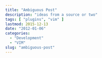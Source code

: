 ```yaml
---
title: "Ambiguous Post"
description: "ideas from a source or two"
tags: [ "plugins", "vim" ]
lastmod: 2015-12-13
date: "2012-01-06"
categories:
  - "Development"
  - "VIM"
slug: "ambiguous-post"
---
```

